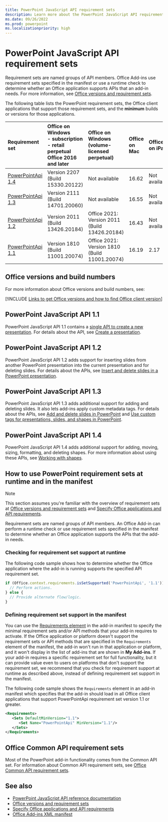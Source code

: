 ```yaml
---
title: PowerPoint JavaScript API requirement sets
description: Learn more about the PowerPoint JavaScript API requirement sets.
ms.date: 09/26/2022
ms.prod: powerpoint
ms.localizationpriority: high
---
```


# PowerPoint JavaScript API requirement sets

Requirement sets are named groups of API members. Office Add-ins use requirement sets specified in the manifest or use a runtime check to determine whether an Office application supports APIs that an add-in needs. For more information, see [Office versions and requirement sets](/office/dev/add-ins/develop/office-versions-and-requirement-sets).

The following table lists the PowerPoint requirement sets, the Office client applications that support those requirement sets, and the **minimum** builds or versions for those applications.

| Requirement set | Office on Windows<br>- subscription<br>- retail perpetual Office 2016 and later | Office on Windows<br>(volume-licensed perpetual) | Office on Mac | Office on iPad | Office on the web |
|:-----|:-----|:-----|:-----|:-----|:-----|
| [PowerPointApi 1.4](powerpoint-api-1-4-requirement-set.md) | Version 2207 (Build 15330.20122) | Not available | 16.62 | Not available | Supported |
| [PowerPointApi 1.3](powerpoint-api-1-3-requirement-set.md) | Version 2111 (Build 14701.20060) | Not available | 16.55 | Not available | Supported |
| [PowerPointApi 1.2](powerpoint-api-1-2-requirement-set.md) | Version 2011 (Build 13426.20184) | Office 2021: Version 2011 (Build 13426.20184) | 16.43 | Not available | Supported |
| [PowerPointApi 1.1](powerpoint-api-1-1-requirement-set.md) | Version 1810 (Build 11001.20074) | Office 2021: Version 1810 (Build 11001.20074) | 16.19 | 2.17 | Supported |

## Office versions and build numbers

For more information about Office versions and build numbers, see:

[!INCLUDE [Links to get Office versions and how to find Office client version](../../includes/links-get-office-versions-builds.md)]

## PowerPoint JavaScript API 1.1

PowerPoint JavaScript API 1.1 contains a [single API to create a new presentation](/javascript/api/powerpoint#PowerPoint_createPresentation_base64File_). For details about the API, see [Create a presentation](/office/dev/add-ins/powerpoint/powerpoint-add-ins#create-a-presentation).

## PowerPoint JavaScript API 1.2

PowerPoint JavaScript API 1.2 adds support for inserting slides from another PowerPoint presentation into the current presentation and for deleting slides. For details about the APIs, see [Insert and delete slides in a PowerPoint presentation](/office/dev/add-ins/powerpoint/insert-slides-into-presentation).

## PowerPoint JavaScript API 1.3

PowerPoint JavaScript API 1.3 adds additional support for adding and deleting slides. It also lets add-ins apply custom metadata tags. For details about the APIs, see [Add and delete slides in PowerPoint](/office/dev/add-ins/powerpoint/add-slides) and [Use custom tags for presentations, slides, and shapes in PowerPoint](/office/dev/add-ins/powerpoint/tagging-presentations-slides-shapes).

## PowerPoint JavaScript API 1.4

PowerPoint JavaScript API 1.4 adds additional support for adding, moving, sizing, formatting, and deleting shapes. For more information about using these APIs, see [Working with shapes](/office/dev/add-ins/powerpoint/shapes).

## How to use PowerPoint requirement sets at runtime and in the manifest

> [!NOTE]
> This section assumes you're familiar with the overview of requirement sets at [Office versions and requirement sets](/office/dev/add-ins/develop/office-versions-and-requirement-sets) and [Specify Office applications and API requirements](/office/dev/add-ins/develop/specify-office-hosts-and-api-requirements).

Requirement sets are named groups of API members. An Office Add-in can perform a runtime check or use requirement sets specified in the manifest to determine whether an Office application supports the APIs that the add-in needs.

### Checking for requirement set support at runtime

The following code sample shows how to determine whether the Office application where the add-in is running supports the specified API requirement set.

```js
if (Office.context.requirements.isSetSupported('PowerPointApi', '1.1')) {
  // Perform actions.
} else {
  // Provide alternate flow/logic.
}
```

### Defining requirement set support in the manifest

You can use the [Requirements element](/javascript/api/manifest/requirements) in the add-in manifest to specify the minimal requirement sets and/or API methods that your add-in requires to activate. If the Office application or platform doesn't support the requirement sets or API methods that are specified in the `Requirements` element of the manifest, the add-in won't run in that application or platform, and it won't display in the list of add-ins that are shown in **My Add-ins**. If your add-in requires a specific requirement set for full functionality, but it can provide value even to users on platforms that don't support the requirement set, we recommend that you check for requirement support at runtime as described above, instead of defining requirement set support in the manifest.

The following code sample shows the `Requirements` element in an add-in manifest which specifies that the add-in should load in all Office client applications that support PowerPointApi requirement set version 1.1 or greater.

```xml
<Requirements>
   <Sets DefaultMinVersion="1.1">
      <Set Name="PowerPointApi" MinVersion="1.1"/>
   </Sets>
</Requirements>
```

## Office Common API requirement sets

Most of the PowerPoint add-in functionality comes from the Common API set. For information about Common API requirement sets, see [Office Common API requirement sets](../common/office-add-in-requirement-sets.md).

## See also

- [PowerPoint JavaScript API reference documentation](/javascript/api/powerpoint)
- [Office versions and requirement sets](/office/dev/add-ins/develop/office-versions-and-requirement-sets)
- [Specify Office applications and API requirements](/office/dev/add-ins/develop/specify-office-hosts-and-api-requirements)
- [Office Add-ins XML manifest](/office/dev/add-ins/develop/add-in-manifests)
